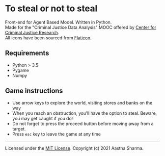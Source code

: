 # To steal or not to steal

Front-end for Agent Based Model. Written in Python.\
Made for the "Criminal Justice Data Analysis" MOOC offered by [Center for Criminal Justice Research](https://ccjr.cse.iitk.ac.in/index.php).\
All icons have been sourced from [Flaticon](https://flaticon.com).

## Requirements
- Python > 3.5
- Pygame
- Numpy

## Game instructions
- Use arrow keys to explore the world, visiting stores and banks on the way
- When you reach an obstruction, you'll have the option to steal. Beware, you may get caught if you do!
- Do not forget to press the proceed button before moving away from a target.
- Press `esc` key to leave the game at any time

---------------
Licensed under the [MIT License](LICENSE). Copyright (c) 2021 Aastha Sharma.
